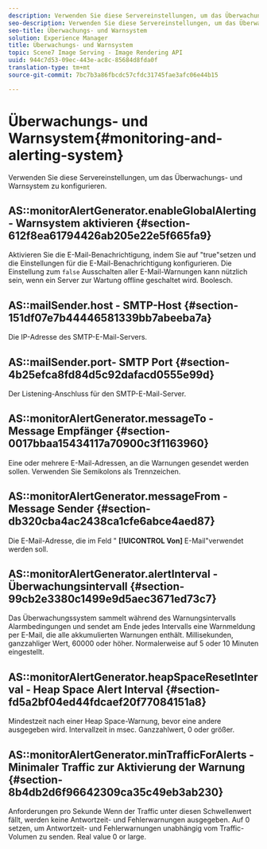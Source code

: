 ```yaml
---
description: Verwenden Sie diese Servereinstellungen, um das Überwachungs- und Warnsystem zu konfigurieren.
seo-description: Verwenden Sie diese Servereinstellungen, um das Überwachungs- und Warnsystem zu konfigurieren.
seo-title: Überwachungs- und Warnsystem
solution: Experience Manager
title: Überwachungs- und Warnsystem
topic: Scene7 Image Serving - Image Rendering API
uuid: 944c7d53-09ec-443e-ac8c-85684d8fda0f
translation-type: tm+mt
source-git-commit: 7bc7b3a86fbcdc57cfdc31745fae3afc06e44b15

---
```



# Überwachungs- und Warnsystem{#monitoring-and-alerting-system}

Verwenden Sie diese Servereinstellungen, um das Überwachungs- und Warnsystem zu konfigurieren.

## AS::monitorAlertGenerator.enableGlobalAlerting - Warnsystem aktivieren {#section-612f8ea61794426ab205e22e5f665fa9}

Aktivieren Sie die E-Mail-Benachrichtigung, indem Sie auf &quot;true&quot;setzen und die Einstellungen für die E-Mail-Benachrichtigung konfigurieren. Die Einstellung zum `false` Ausschalten aller E-Mail-Warnungen kann nützlich sein, wenn ein Server zur Wartung offline geschaltet wird. Boolesch.

## AS::mailSender.host - SMTP-Host {#section-151df07e7b44446581339bb7abeeba7a}

Die IP-Adresse des SMTP-E-Mail-Servers.

## AS::mailSender.port- SMTP Port {#section-4b25efca8fd84d5c92dafacd0555e99d}

Der Listening-Anschluss für den SMTP-E-Mail-Server.

## AS::monitorAlertGenerator.messageTo - Message Empfänger {#section-0017bbaa15434117a70900c3f1163960}

Eine oder mehrere E-Mail-Adressen, an die Warnungen gesendet werden sollen. Verwenden Sie Semikolons als Trennzeichen.

## AS::monitorAlertGenerator.messageFrom - Message Sender {#section-db320cba4ac2438ca1cfe6abce4aed87}

Die E-Mail-Adresse, die im Feld &quot; **[!UICONTROL Von]** E-Mail&quot;verwendet werden soll.

## AS::monitorAlertGenerator.alertInterval - Überwachungsintervall {#section-99cb2e3380c1499e9d5aec3671ed73c7}

Das Überwachungssystem sammelt während des Warnungsintervalls Alarmbedingungen und sendet am Ende jedes Intervalls eine Warnmeldung per E-Mail, die alle akkumulierten Warnungen enthält. Millisekunden, ganzzahliger Wert, 60000 oder höher. Normalerweise auf 5 oder 10 Minuten eingestellt.

## AS::monitorAlertGenerator.heapSpaceResetInterval - Heap Space Alert Interval {#section-fd5a2bf04ed44fdcaef20f77084151a8}

Mindestzeit nach einer Heap Space-Warnung, bevor eine andere ausgegeben wird. Intervallzeit in msec. Ganzzahlwert, 0 oder größer.

## AS::monitorAlertGenerator.minTrafficForAlerts - Minimaler Traffic zur Aktivierung der Warnung {#section-8b4db2d6f96642309ca35c49eb3ab230}

Anforderungen pro Sekunde Wenn der Traffic unter diesen Schwellenwert fällt, werden keine Antwortzeit- und Fehlerwarnungen ausgegeben. Auf 0 setzen, um Antwortzeit- und Fehlerwarnungen unabhängig vom Traffic-Volumen zu senden. Real value 0 or large.
